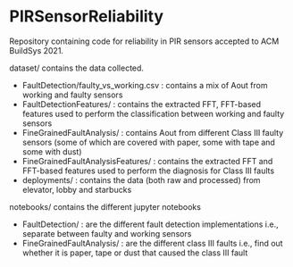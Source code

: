# PIRSensorReliability
Repository containing code for reliability in PIR sensors accepted to ACM BuildSys 2021.

dataset/ contains the data collected.
- FaultDetection/faulty_vs_working.csv : contains a mix of Aout from working and faulty sensors
- FaultDetectionFeatures/ : contains the extracted FFT, FFT-based features used to perform the classification between working and faulty sensors
- FineGrainedFaultAnalysis/ : contains Aout from different Class III faulty sensors (some of which are covered with paper, some with tape and some with dust)
- FineGrainedFaultAnalysisFeatures/ : contains the extracted FFT and FFT-based features used to perform the diagnosis for Class III faults
- deployments/ : contains the data (both raw and processed) from elevator, lobby and starbucks

notebooks/ contains the different jupyter notebooks
- FaultDetection/ : are the different fault detection implementations i.e., separate between faulty and working sensors
- FineGrainedFaultAnalysis/ : are the different class III faults i.e., find out whether it is paper, tape or dust that caused the class III fault
